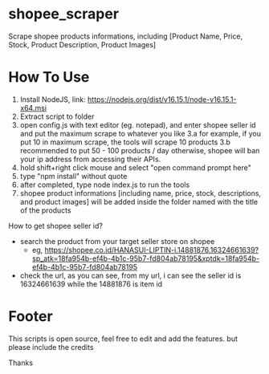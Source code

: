 # shopee_scraper
Scrape shopee products informations, including [Product Name, Price, Stock, Product Description, Product Images]

# How To Use
1. Install NodeJS, link: https://nodejs.org/dist/v16.15.1/node-v16.15.1-x64.msi
2. Extract script to folder
3. open config.js with text editor (eg. notepad), and enter shopee seller id and put the maximum scrape to whatever you like
    3.a for example, if you put 10 in maximum scrape, the tools will scrape 10 products
    3.b recommended to put 50 - 100 products / day otherwise, shopee will ban your ip address from accessing their APIs.
4. hold shift+right click mouse and select "open command prompt here"
5. type "npm install" without quote
6. after completed, type node index.js to run the tools
7. shopee product informations [including name, price, stock, descriptions, and product images] will be added inside the folder named with the title of the products

How to get shopee seller id?

- search the product from your target seller store on shopee
    - eg, https://shopee.co.id/HANASUI-LIPTIN-i.14881876.16324661639?sp_atk=18fa954b-ef4b-4b1c-95b7-fd804ab78195&xptdk=18fa954b-ef4b-4b1c-95b7-fd804ab78195
- check the url, as you can see, from my url, i can see the seller id is 16324661639 while the 14881876 is item id

# Footer
This scripts is open source, feel free to edit and add the features.
but please include the credits

Thanks

